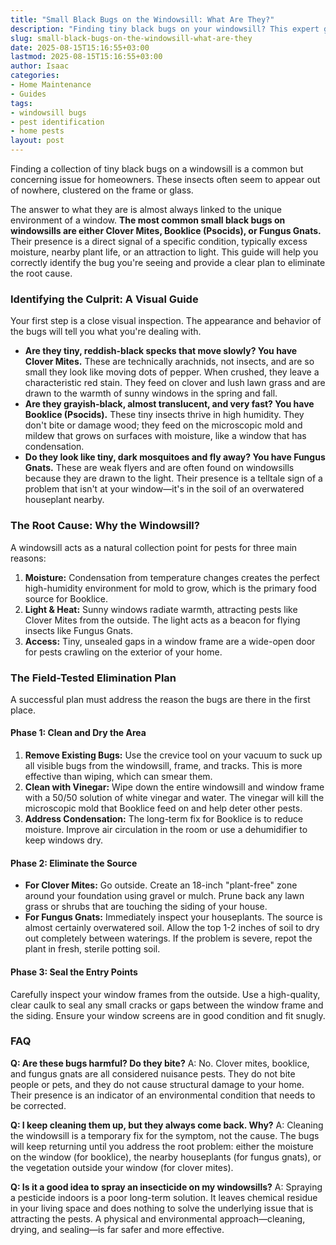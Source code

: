 ```yaml
---
title: "Small Black Bugs on the Windowsill: What Are They?"
description: "Finding tiny black bugs on your windowsill? This expert guide helps you identify the most common culprits, from clover mites to booklice, and explains how to get rid of them."
slug: small-black-bugs-on-the-windowsill-what-are-they
date: 2025-08-15T15:16:55+03:00
lastmod: 2025-08-15T15:16:55+03:00
author: Isaac
categories:
- Home Maintenance
- Guides
tags:
- windowsill bugs
- pest identification
- home pests
layout: post
---
```

Finding a collection of tiny black bugs on a windowsill is a common but concerning issue for homeowners. These insects often seem to appear out of nowhere, clustered on the frame or glass.

The answer to what they are is almost always linked to the unique environment of a window. **The most common small black bugs on windowsills are either Clover Mites, Booklice (Psocids), or Fungus Gnats.** Their presence is a direct signal of a specific condition, typically excess moisture, nearby plant life, or an attraction to light. This guide will help you correctly identify the bug you're seeing and provide a clear plan to eliminate the root cause.

### Identifying the Culprit: A Visual Guide

Your first step is a close visual inspection. The appearance and behavior of the bugs will tell you what you're dealing with.

*   **Are they tiny, reddish-black specks that move slowly? You have Clover Mites.** These are technically arachnids, not insects, and are so small they look like moving dots of pepper. When crushed, they leave a characteristic red stain. They feed on clover and lush lawn grass and are drawn to the warmth of sunny windows in the spring and fall.
*   **Are they grayish-black, almost translucent, and very fast? You have Booklice (Psocids).** These tiny insects thrive in high humidity. They don't bite or damage wood; they feed on the microscopic mold and mildew that grows on surfaces with moisture, like a window that has condensation.
*   **Do they look like tiny, dark mosquitoes and fly away? You have Fungus Gnats.** These are weak flyers and are often found on windowsills because they are drawn to the light. Their presence is a telltale sign of a problem that isn't at your window—it's in the soil of an overwatered houseplant nearby.

### The Root Cause: Why the Windowsill?

A windowsill acts as a natural collection point for pests for three main reasons:

1.  **Moisture:** Condensation from temperature changes creates the perfect high-humidity environment for mold to grow, which is the primary food source for Booklice.
2.  **Light & Heat:** Sunny windows radiate warmth, attracting pests like Clover Mites from the outside. The light acts as a beacon for flying insects like Fungus Gnats.
3.  **Access:** Tiny, unsealed gaps in a window frame are a wide-open door for pests crawling on the exterior of your home.

### The Field-Tested Elimination Plan

A successful plan must address the reason the bugs are there in the first place.

#### Phase 1: Clean and Dry the Area

1.  **Remove Existing Bugs:** Use the crevice tool on your vacuum to suck up all visible bugs from the windowsill, frame, and tracks. This is more effective than wiping, which can smear them.
2.  **Clean with Vinegar:** Wipe down the entire windowsill and window frame with a 50/50 solution of white vinegar and water. The vinegar will kill the microscopic mold that Booklice feed on and help deter other pests.
3.  **Address Condensation:** The long-term fix for Booklice is to reduce moisture. Improve air circulation in the room or use a dehumidifier to keep windows dry.

#### Phase 2: Eliminate the Source

*   **For Clover Mites:** Go outside. Create an 18-inch "plant-free" zone around your foundation using gravel or mulch. Prune back any lawn grass or shrubs that are touching the siding of your house.
*   **For Fungus Gnats:** Immediately inspect your houseplants. The source is almost certainly overwatered soil. Allow the top 1-2 inches of soil to dry out completely between waterings. If the problem is severe, repot the plant in fresh, sterile potting soil.

#### Phase 3: Seal the Entry Points

Carefully inspect your window frames from the outside. Use a high-quality, clear caulk to seal any small cracks or gaps between the window frame and the siding. Ensure your window screens are in good condition and fit snugly.

### FAQ

**Q: Are these bugs harmful? Do they bite?**
A: No. Clover mites, booklice, and fungus gnats are all considered nuisance pests. They do not bite people or pets, and they do not cause structural damage to your home. Their presence is an indicator of an environmental condition that needs to be corrected.

**Q: I keep cleaning them up, but they always come back. Why?**
A: Cleaning the windowsill is a temporary fix for the symptom, not the cause. The bugs will keep returning until you address the root problem: either the moisture on the window (for booklice), the nearby houseplants (for fungus gnats), or the vegetation outside your window (for clover mites).

**Q: Is it a good idea to spray an insecticide on my windowsills?**
A: Spraying a pesticide indoors is a poor long-term solution. It leaves chemical residue in your living space and does nothing to solve the underlying issue that is attracting the pests. A physical and environmental approach—cleaning, drying, and sealing—is far safer and more effective.
